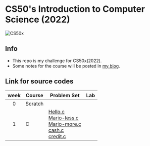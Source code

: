 # CS50's Introduction to Computer Science (2022)  
![CS50x](https://pll.harvard.edu/sites/default/files/styles/header/public/course/CS50x_pll.png?itok=jeRsZsvB)  

## Info
- This repo is my challenge for CS50x(2022).  
- Some notes for the course will be posted in [my blog](https://ritachien.github.io/tags/CS50x-2022/).  

## Link for source codes  
| week  | Course  | Problem Set                                                                                                                                                                                                                                                                                  | Lab |
| :---: | ------- | -------------------------------------------------------------------------------------------------------------------------------------------------------------------------------------------------------------------------------------------------------------------------------------------- | --- |
|   0   | Scratch |                                                                                                                                                                                                                                                                                              |     |
|   1   | C       | [Hello.c](./CS50x(2022)/week1_C/ProblemSet1/hello.c)<br>[Mario-less.c](./CS50x(2022)/week1_C/ProblemSet1/mario-less.c)<br>[Mario-more.c](./CS50x(2022)/week1_C/ProblemSet1/mario-more.c)<br>[cash.c](./CS50x(2022)/week1_C/ProblemSet1/cash.c)<br>[credit.c](./week1_C/ProblemSet1/credit.c) |     |

